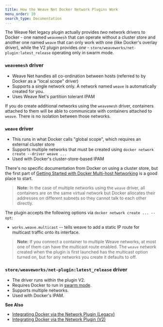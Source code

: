 ```yaml
---
title: How the Weave Net Docker Network Plugins Work
menu_order: 10
search_type: Documentation
---
```



The Weave Net legacy plugin actually provides *two* network drivers to Docker -
one named `weavemesh` that can operate without a cluster store and another one
named `weave` that can only work with one (like Docker's overlay driver), while
the V2 plugin provides *one* - `store/weaveworks/net-plugin:latest_release`
operating only in swarm mode.

### `weavemesh` driver

* Weave Net handles all co-ordination between hosts (referred to by Docker as a "local scope" driver)
* Supports a single network only. A network named `weave` is automatically created for you.
* Uses Weave Net's partition tolerant IPAM

If you do create additional networks using the `weavemesh` driver, containers attached to them will be able to communicate with containers attached to `weave`. There is no isolation between those networks.

### `weave` driver

* This runs in what Docker calls "global scope", which requires an external cluster store
* Supports multiple networks that must be created using `docker network create --driver weave ...`
* Used with Docker's cluster-store-based IPAM

There's no specific documentation from Docker on using a cluster
store, but the first part of
[Getting Started with Docker Multi-host Networking](https://docs.docker.com/engine/userguide/networking/get-started-overlay/) is a good place to start.

>**Note:** In the case of multiple networks using the `weave` driver, all containers are on the same virtual network but Docker allocates their addresses on different subnets so they cannot talk to each other directly.

The plugin accepts the following options via `docker network create ... --opt`:

 * `works.weave.multicast` -- tells weave to add a static IP
   route for multicast traffic onto its interface.

>**Note:** If you connect a container to multiple Weave networks, at
   most one of them can have the multicast route enabled.  The `weave`
   network created when the plugin is first launched has the multicast
   option turned on, but for any networks you create it defaults to off.

### `store/weaveworks/net-plugin:latest_release` driver

* The driver runs within the plugin V2.
* Requires Docker to run in [swarm mode](https://docs.docker.com/engine/swarm/swarm-mode/).
* Supports multiple networks.
* Used with Docker's IPAM.


**See Also**

 * [Integrating Docker via the Network Plugin (Legacy)](/site/install/plugin/plugin.md)
 * [Integrating Docker via the Network Plugin (V2)](/site/install/plugin/plugin-v2.md)

